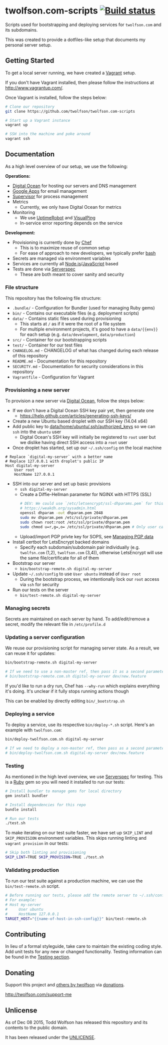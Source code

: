 # twolfson.com-scripts [![Build status](https://travis-ci.org/twolfson/twolfson.com-scripts.png?branch=master)](https://travis-ci.org/twolfson/twolfson.com-scripts)

Scripts used for bootstrapping and deploying services for `twolfson.com` and its subdomains.

This was created to provide a dotfiles-like setup that documents my personal server setup.

## Getting Started
To get a local server running, we have created a [Vagrant][] setup.

If you don't have Vagrant installed, then please follow the instructions at <http://www.vagrantup.com/>.

[Vagrant]: http://www.vagrantup.com/

Once Vagrant is installed, follow the steps below:

```bash
# Clone our repository
git clone https://github.com/twolfson/twolfson.com-scripts

# Start up a Vagrant instance
vagrant up

# SSH into the machine and poke around
vagrant ssh
```

## Documentation
As a high level overview of our setup, we use the following:

**Operations:**

- [Digital Ocean][] for hosting our servers and DNS management
- [Google Apps][] for email management
- [Supervisor][] for process management
- Metrics
    - Currently, we only have Digital Ocean for metrics
- Monitoring
    - We use [UptimeRobot][] and [VisualPing][]
    - In-service error reporting depends on the service

[Digital Ocean]: http://digitalocean.com/
[Google Apps]: https://apps.google.com/
[Supervisor]: https://github.com/Supervisor/supervisor
[UptimeRobot]: https://uptimerobot.com/
[VisualPing]: https://visualping.io/

**Development:**

- Provisioning is currently done by [Chef][]
    - This is to maximize reuse of common setup
    - For ease of approach to new developers, we typically prefer [bash][]
- Secrets are managed via environment variables
- Services are currently all [Node.js][]/[JavaScript][] based
- Tests are done via [Serverspec][]
    - These are both meant to cover sanity and security

[Chef]: https://www.chef.io/
[bash]: https://www.gnu.org/software/bash/
[Node.js]: https://nodejs.org/
[JavaScript]: https://en.wikipedia.org/wiki/JavaScript
[Serverspec]: http://serverspec.org/

### File structure
This repository has the following file structure:

- `.bundle/` - Configuration for Bundler (used for managing Ruby gems)
- `bin/` - Contains our executable files (e.g. deployment scripts)
- `data/` - Contains static files used during provisioning
    - This starts at `/` as if it were the root of a file system
    - For multiple environment projects, it's good to have a `data/{{env}}` for each setup (e.g. `data/development`, `data/production`)
- `src/` - Container for our bootstrapping scripts
- `test/` - Container for our test files
- `CHANGELOG.md` - CHANGELOG of what has changed during each release of this repository
- `README.md` - Documentation for this repository
- `SECURITY.md` - Documentation for security considerations in this repository
- `Vagrantfile` - Configuration for Vagrant

### Provisioning a new server
To provision a new server via [Digital Ocean][], follow the steps below:

- If we don't have a Digital Ocean SSH key pair yet, then generate one
    - https://help.github.com/articles/generating-ssh-keys/
- Create a new Ubuntu based droplet with our SSH key (14.04 x64)
- Add public key to [data/home/ubuntu/.ssh/authorized_keys][] so we can `ssh` into the `ubuntu` user
    - Digital Ocean's SSH key will initially be registered to `root` user but we dislike having direct SSH access into a `root` user
- Once droplet has started, set up our `~/.ssh/config` on the local machine

```
# Replace `digital-my-server` with a better name
# Replace 127.0.0.1 with droplet's public IP
Host digital-my-server
    User root
    HostName 127.0.0.1
```

- SSH into our server and set up basic provisions
    - `ssh digital-my-server`
    - Create a Diffie-Hellman parameter for NGINX with HTTPS (SSL)
        ```bash
        # DEV: We could use `/etc/letsencrypt/ssl-dhparams.pem` for this but are opting out for easier testing
        # https://weakdh.org/sysadmin.html
        openssl dhparam -out dhparam.pem 2048
        sudo mv dhparam.pem /etc/ssl/private/dhparam.pem
        sudo chown root:root /etc/ssl/private/dhparam.pem
        sudo chmod u=r,g=,o= /etc/ssl/private/dhparam.pem # Only user can read this file
        ```
    - Upload/import PGP privte key for SOPS, see [Managing PGP data](#managing-pgp-data)
- Install certbot for LetsEncrypt backed domains
    - Specify each subdomain/subdomain pair individually (e.g. `twolfsn.com` (1,2), `twolfson.com` (3,4)), otherwise LetsEncrypt will use the same file/certificate for all of them
- Bootstrap our server
    - `bin/bootstrap-remote.sh digital-my-server`
- Update `~/.ssh/config` to use `User ubuntu` instead of `User root`
    - During the bootstrap process, we intentionally lock our `root` access via `ssh` for security
- Run our tests on the server
    - `bin/test-remote.sh digital-my-server`

[data/home/ubuntu/.ssh/authorized_keys]: data/home/ubuntu/.ssh/authorized_keys

### Managing secrets
Secrets are maintained on each server by hand. To add/edit/remove a secret, modify the relevant file in `/etc/profile.d`

### Updating a server configuration
We reuse our provisioning script for managing server state. As a result, we can reuse it for updates:

```bash
bin/bootstrap-remote.sh digital-my-server

# If we need to use a non-master ref, then pass it as a second parameter
# bin/bootstrap-remote.com.sh digital-my-server dev/new.feature
```

If you'd like to run a dry run, Chef has `--why-run` which explains everything it's doing. It's unclear if it fully stops running actions though

This can be enabled by directly editing `bin/_bootstrap.sh`

### Deploying a service
To deploy a service, use its respective `bin/deploy-*.sh` script. Here's an example with `twolfson.com`:

```bash
bin/deploy-twolfson.com.sh digital-my-server

# If we need to deploy a non-master ref, then pass as a second parameter
# bin/deploy-twolfson.com.sh digital-my-server dev/new.feature
```

### Testing
As mentioned in the high level overview, we use [Serverspec][] for testing. This is a [Ruby][] gem so you will need it installed to run our tests:

```bash
# Install bundler to manage gems for local directory
gem install bundler

# Install dependencies for this repo
bundle install

# Run our tests
./test.sh
```

To make iterating on our test suite faster, we have set up `SKIP_LINT` and `SKIP_PROVISION` environment variables. This skips running linting and `vagrant provision` in our tests:

```bash
# Skip both linting and provisioning
SKIP_LINT=TRUE SKIP_PROVISION=TRUE ./test.sh
```

[Ruby]: https://www.ruby-lang.org/en/

### Validating production
To run our test suite against a production machine, we can use the `bin/test-remote.sh` script.

```bash
# Before running our tests, please add the remote server to ~/.ssh/config
# For example:
# Host my-server
#     User ubuntu
#     HostName 127.0.0.1
TARGET_HOST="{{name-of-host-in-ssh-config}}" bin/test-remote.sh
```

## Contributing
In lieu of a formal styleguide, take care to maintain the existing coding style. Add unit tests for any new or changed functionality. Testing information can be found in the [Testing section](#testing).

## Donating
Support this project and [others by twolfson][twolfson-projects] via [donations][twolfson-support-me].

<http://twolfson.com/support-me>

[twolfson-projects]: http://twolfson.com/projects
[twolfson-support-me]: http://twolfson.com/support-me

## Unlicense
As of Dec 08 2015, Todd Wolfson has released this repository and its contents to the public domain.

It has been released under the [UNLICENSE][].

[UNLICENSE]: UNLICENSE
